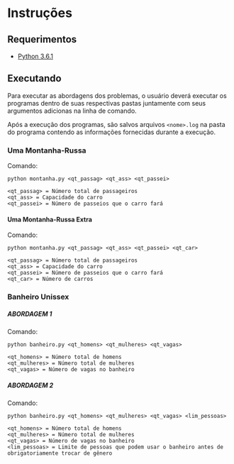 # Instruções

## Requerimentos

* [Python 3.6.1](https://www.python.org/ftp/python/3.6.1/python-3.6.1.exe)

## Executando

Para executar as abordagens dos problemas, o usuário deverá executar os programas dentro de suas respectivas pastas juntamente com seus argumentos adicionas na linha de comando.

Após a execução dos programas, são salvos arquivos `<nome>.log` na pasta do programa contendo as informações fornecidas durante a execução.

### Uma Montanha-Russa

Comando:

```
python montanha.py <qt_passag> <qt_ass> <qt_passei>

<qt_passag> = Número total de passageiros
<qt_ass> = Capacidade do carro
<qt_passei> = Número de passeios que o carro fará
```

#### Uma Montanha-Russa Extra

Comando:

```
python montanha.py <qt_passag> <qt_ass> <qt_passei> <qt_car>

<qt_passag> = Número total de passageiros
<qt_ass> = Capacidade do carro
<qt_passei> = Número de passeios que o carro fará
<qt_car> = Número de carros
```

### Banheiro Unissex

##### ABORDAGEM 1

Comando:

```
python banheiro.py <qt_homens> <qt_mulheres> <qt_vagas>

<qt_homens> = Número total de homens
<qt_mulheres> = Número total de mulheres
<qt_vagas> = Número de vagas no banheiro
```

##### ABORDAGEM 2

Comando:

```
python banheiro.py <qt_homens> <qt_mulheres> <qt_vagas> <lim_pessoas>

<qt_homens> = Número total de homens
<qt_mulheres> = Número total de mulheres
<qt_vagas> = Número de vagas no banheiro
<lim_pessoas> = Limite de pessoas que podem usar o banheiro antes de obrigatoriamente trocar de gênero
```



